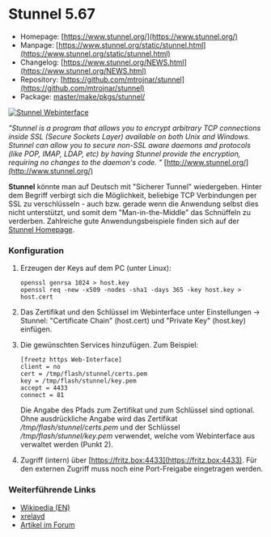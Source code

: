 # Stunnel 5.67
 - Homepage: [https://www.stunnel.org/](https://www.stunnel.org/)
 - Manpage: [https://www.stunnel.org/static/stunnel.html](https://www.stunnel.org/static/stunnel.html)
 - Changelog: [https://www.stunnel.org/NEWS.html](https://www.stunnel.org/NEWS.html)
 - Repository: [https://github.com/mtrojnar/stunnel](https://github.com/mtrojnar/stunnel)
 - Package: [master/make/pkgs/stunnel/](https://github.com/Freetz-NG/freetz-ng/tree/master/make/pkgs/stunnel/)

[![Stunnel Webinterface](../screenshots/202_md.png)](../screenshots/202.png)

*"Stunnel is a program that allows you to encrypt arbitrary TCP
connections inside SSL (Secure Sockets Layer) available on both Unix and
Windows. Stunnel can allow you to secure non-SSL aware daemons and
protocols (like POP, IMAP, LDAP, etc) by having Stunnel provide the
encryption, requiring no changes to the daemon's code. "*
[http://www.stunnel.org/](http://www.stunnel.org/)

**Stunnel** könnte man auf Deutsch mit "Sicherer Tunnel" wiedergeben.
Hinter dem Begriff verbirgt sich die Möglichkeit, beliebige TCP
Verbindungen per SSL zu verschlüsseln - auch bzw. gerade wenn die
Anwendung selbst dies nicht unterstützt, und somit dem
"Man-in-the-Middle" das Schnüffeln zu verderben. Zahlreiche gute
Anwendungsbeispiele finden sich auf der [Stunnel
Homepage](http://www.stunnel.org/examples/).

### Konfiguration

1.  Erzeugen der Keys auf dem PC (unter Linux):

    ``` 
    openssl genrsa 1024 > host.key
    openssl req -new -x509 -nodes -sha1 -days 365 -key host.key > host.cert
    ```

2.  Das Zertifikat und den Schlüssel im Webinterface unter Einstellungen
    → Stunnel: "Certificate Chain" (host.cert) und "Private Key"
    (host.key) einfügen.

<!-- -->

3.  Die gewünschten Services hinzufügen. Zum Beispiel:

    ``` 
    [freetz https Web-Interface]
    client = no
    cert = /tmp/flash/stunnel/certs.pem
    key = /tmp/flash/stunnel/key.pem
    accept = 4433
    connect = 81
    ```

    Die Angabe des Pfads zum Zertifikat und zum Schlüssel sind optional.
    Ohne ausdrückliche Angabe wird das Zertifikat
    */tmp/flash/stunnel/certs.pem* und der Schlüssel
    */tmp/flash/stunnel/key.pem* verwendet, welche vom Webinterface aus
    verwaltet werden (Punkt 2).

<!-- -->

4.  Zugriff (intern) über
    [https://fritz.box:4433](https://fritz.box:4433).
    Für den externen Zugriff muss noch eine Port-Freigabe eingetragen
    werden.

### Weiterführende Links

-   [Wikipedia (EN)](http://en.wikipedia.org/wiki/Stunnel)
-   [xrelayd](xrelayd.md)
-   [Artikel im Forum](http://www.ip-phone-forum.de/showthread.php?t=123174)

